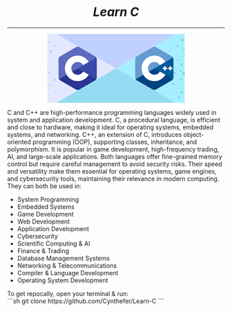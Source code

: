 <h1 style="display: flex; justify-content: center;"><i> Learn C</i></h1>
<hr/>
<div style="display: flex; justify-content: center;">
    <img src="images/logo.png" />
</div>
<p>C and C++ are high-performance programming languages widely used in system and application development. C, a procedural language, is efficient and close to hardware, making it ideal for operating systems, embedded systems, and networking. C++, an extension of C, introduces object-oriented programming (OOP), supporting classes, inheritance, and polymorphism. It is popular in game development, high-frequency trading, AI, and large-scale applications. Both languages offer fine-grained memory control but require careful management to avoid security risks. Their speed and versatility make them essential for operating systems, game engines, and cybersecurity tools, maintaining their relevance in modern computing. They can both be used in:

</p>
<ul>
    <li>System Programming</li>
    <li>Embedded Systems</li>
    <li>Game Development</li>
    <li>Web Development</li>
    <li>Application Development</li>
    <li>Cybersecurity</li>
    <li>Scientific Computing & AI</li>
    <li>Finance & Trading</li>
    <li>Database Management Systems</li>
    <li>Networking & Telecommunications</li>
    <li>Compiler & Language Development</li>
    <li>Operating System Development</li>
</ul>
<p>To get repocally, open your terminal & run:
<br />
```sh
git clone https://github.com/Cynthefer/Learn-C
```
</p>
